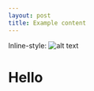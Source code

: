 ```yaml
---
layout: post
title: Example content
---
```

Inline-style: 
![alt text](Wavy/_images/test.jpg)

# Hello